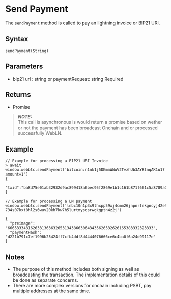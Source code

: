 # Send Payment

The `sendPayment` method is called to pay an lightning invoice or BIP21 URI.

## Syntax

```
sendPayment(String)
```

## Parameters

- bip21 url : string  or paymentRequest: string <span class="badge">Required</span>

## Returns

- Promise

> **_NOTE:_**  
This call is asynchronous is would return a promise based on wether or not the payment has been broadcast <span class="badge">Onchain</span> and or processed successfully <span class="badge">WebLN</span>.

## Example

```
// Example for processing a BIP21 URI Invoice
> await window.webbtc.sendPayment('bitcoin:n1nk1j5DKmmWWuV2TvzhUb3AYBtnqAK1u1?amount=1')
{
  "txid":"ba8d75e01ab32932d9ac899418a6bec95f2869e1b1c161b871f661c5a8789a0e"
}
```


```
// Example for processing a LN payment
window.webbtc.sendPayment('lnbc10n1p3x9thxpp59xj4cmm26jnpnrfekgncyj42e9lxredz…734s07kxt8hl2s6wuv20kh7kw7h5lurtmyscsrwgkgptn4z2j')

{
  "preimage": "6665333431626331363632653134386630643435626532626165383332323333",
  "paymentHash": "d221b791c7ef1996b25424ff7cfb4ddf8d4444076666ce6c4ba0f6a24d99117e"
}
```

## Notes

- The purpose of this method includes both signing as well as broadcasting the transaction. The implementation details of this could be done as separate concerns. 
- There are more complex versions for onchain including PSBT, pay multiple addresses at the same time.
